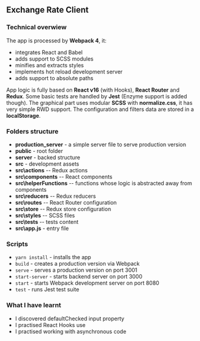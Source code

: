 ## Exchange Rate Client

### Technical overwiew

The app is processed by **Webpack 4**, it:
- integrates React and Babel
- adds support to SCSS modules
- minifies and extracts styles
- implements hot reload development server
- adds support to absolute paths

App logic is fully based on **React v16** (with Hooks), **React Router** and **Redux**. Some basic tests are handled by **Jest** (Enzyme support is added though). The graphical part uses modular **SCSS** with **normalize.css**, it has very simple RWD support. The configuration and filters data are stored in a **localStorage**.

### Folders structure

- **production_server** - a simple server file to serve production version
- **public** - root folder
- **server** - backed structure
- **src** - development assets
- **src\actions**  -- Redux actions
- **src\components**  -- React components
- **src\helperFunctions**  -- functions whose logic is abstracted away from components
- **src\reducers**  -- Redux reducers
- **src\routes**  -- React Router configuration
- **src\store**  -- Redux store configuration
- **src\styles**  -- SCSS files
- **src\tests**  -- tests content
- **src\app.js** - entry file

### Scripts
- `yarn install` - installs the app
- `build` - creates a production version via Webpack
- `serve` - serves a production version on port 3001
- `start-server` - starts backend server on port 3000
- `start` - starts Webpack development server on port 8080
- `test` - runs Jest test suite

### What I have learnt
- I discovered defaultChecked input property
- I practised React Hooks use
- I practised working with asynchronous code



